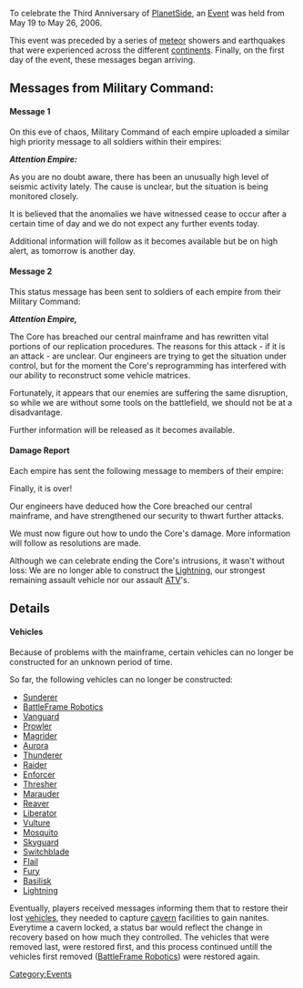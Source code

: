To celebrate the Third Anniversary of
[PlanetSide](PlanetSide.md "wikilink"), an [Event](Event.md "wikilink") was
held from May 19 to May 26, 2006.

This event was preceded by a series of [meteor](meteor.md "wikilink")
showers and earthquakes that were experienced across the different
[continents](continent.md "wikilink"). Finally, on the first day of the
event, these messages began arriving.

## Messages from Military Command:

#### Message 1

On this eve of chaos, Military Command of each empire uploaded a similar
high priority message to all soldiers within their empires:

**_Attention Empire:_**

As you are no doubt aware, there has been an unusually high level of
seismic activity lately. The cause is unclear, but the situation is
being monitored closely.

It is believed that the anomalies we have witnessed cease to occur after
a certain time of day and we do not expect any further events today.

Additional information will follow as it becomes available but be on
high alert, as tomorrow is another day.

#### Message 2

This status message has been sent to soldiers of each empire from their
Military Command:

**_Attention Empire,_**

The Core has breached our central mainframe and has rewritten vital
portions of our replication procedures. The reasons for this attack - if
it is an attack - are unclear. Our engineers are trying to get the
situation under control, but for the moment the Core's reprogramming has
interfered with our ability to reconstruct some vehicle matrices.

Fortunately, it appears that our enemies are suffering the same
disruption, so while we are without some tools on the battlefield, we
should not be at a disadvantage.

Further information will be released as it becomes available.

#### Damage Report

Each empire has sent the following message to members of their empire:

Finally, it is over!

Our engineers have deduced how the Core breached our central mainframe,
and have strengthened our security to thwart further attacks.

We must now figure out how to undo the Core's damage. More information
will follow as resolutions are made.

Although we can celebrate ending the Core's intrusions, it wasn't
without loss: We are no longer able to construct the
[Lightning](Lightning.md "wikilink"), our strongest remaining assault
vehicle nor our assault [ATV](ATV.md "wikilink")'s.

## Details

#### Vehicles

Because of problems with the mainframe, certain vehicles can no longer
be constructed for an unknown period of time.

So far, the following vehicles can no longer be constructed:

- [Sunderer](Sunderer.md "wikilink")
- [BattleFrame Robotics](BattleFrame_Robotics.md "wikilink")
- [Vanguard](Vanguard.md "wikilink")
- [Prowler](Prowler.md "wikilink")
- [Magrider](Magrider.md "wikilink")
- [Aurora](Aurora.md "wikilink")
- [Thunderer](Thunderer.md "wikilink")
- [Raider](Raider.md "wikilink")
- [Enforcer](Enforcer.md "wikilink")
- [Thresher](Thresher.md "wikilink")
- [Marauder](Marauder.md "wikilink")
- [Reaver](Reaver.md "wikilink")
- [Liberator](Liberator.md "wikilink")
- [Vulture](Vulture.md "wikilink")
- [Mosquito](Mosquito.md "wikilink")
- [Skyguard](Skyguard.md "wikilink")
- [Switchblade](Switchblade.md "wikilink")
- [Flail](Flail.md "wikilink")
- [Fury](Fury.md "wikilink")
- [Basilisk](Basilisk.md "wikilink")
- [Lightning](Lightning.md "wikilink")

Eventually, players received messages informing them that to restore
their lost [vehicles](vehicle.md "wikilink"), they needed to capture
[cavern](cavern.md "wikilink") facilities to gain nanites. Everytime a
cavern locked, a status bar would reflect the change in recovery based
on how much they controlled. The vehicles that were removed last, were
restored first, and this process continued untill the vehicles first
removed ([BattleFrame Robotics](BattleFrame_Robotics.md "wikilink")) were
restored again.

[Category:Events](Category:Events.md "wikilink")
